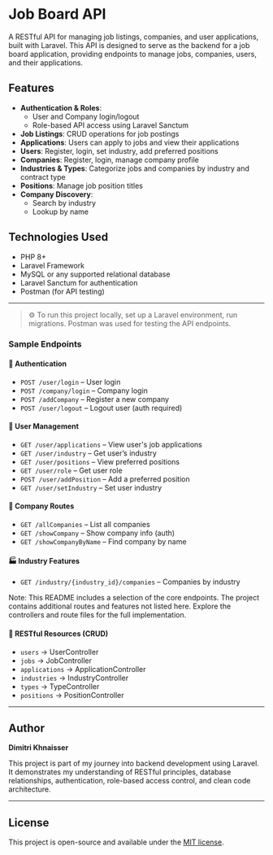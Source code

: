 # Job Board API

A RESTful API for managing job listings, companies, and user applications, built with Laravel. This API is designed to serve as the backend for a job board application, providing endpoints to manage jobs, companies, users, and their applications.

## Features

- **Authentication & Roles**:
  - User and Company login/logout
  - Role-based API access using Laravel Sanctum
- **Job Listings**: CRUD operations for job postings
- **Applications**: Users can apply to jobs and view their applications
- **Users**: Register, login, set industry, add preferred positions
- **Companies**: Register, login, manage company profile
- **Industries & Types**: Categorize jobs and companies by industry and contract type
- **Positions**: Manage job position titles
- **Company Discovery**:
  - Search by industry
  - Lookup by name

## Technologies Used

- PHP 8+
- Laravel Framework
- MySQL or any supported relational database
- Laravel Sanctum for authentication
- Postman (for API testing)

---


>⚙️ To run this project locally, set up a Laravel environment, run migrations.
> Postman was used for testing the API endpoints.


### Sample Endpoints

#### 🔐 Authentication
- `POST /user/login` – User login
- `POST /company/login` – Company login
- `POST /addCompany` – Register a new company
- `POST /user/logout` – Logout user (auth required)

#### 👤 User Management
- `GET /user/applications` – View user's job applications
- `GET /user/industry` – Get user’s industry
- `GET /user/positions` – View preferred positions
- `GET /user/role` – Get user role
- `POST /user/addPosition` – Add a preferred position
- `GET /user/setIndustry` – Set user industry

#### 🏢 Company Routes
- `GET /allCompanies` – List all companies
- `GET /showCompany` – Show company info (auth)
- `GET /showCompanyByName` – Find company by name

#### 🏭 Industry Features
- `GET /industry/{industry_id}/companies` – Companies by industry

Note:
This README includes a selection of the core endpoints. The project contains additional routes and features not listed here. Explore the controllers and route files for the full implementation.


#### 📄 RESTful Resources (CRUD)
- `users` → UserController
- `jobs` → JobController
- `applications` → ApplicationController
- `industries` → IndustryController
- `types` → TypeController
- `positions` → PositionController

---

## Author

**Dimitri Khnaisser**

This project is part of my journey into backend development using Laravel. It demonstrates my understanding of RESTful principles, database relationships, authentication, role-based access control, and clean code architecture.

---

## License

This project is open-source and available under the [MIT license](LICENSE).
